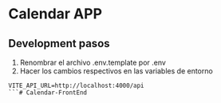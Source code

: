
# Calendar APP

## Development pasos

1. Renombrar el archivo .env.template por .env
2. Hacer los cambios respectivos en las variables de entorno

```
VITE_API_URL=http://localhost:4000/api
```#   C a l e n d a r - F r o n t E n d  
 